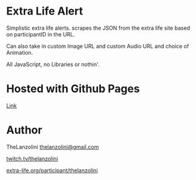 # Extra Life Alert

Simplistic extra life alerts. scrapes the JSON from the extra life site based on participantID in the URL.

Can also take in custom Image URL and custom Audio URL and choice of Animation.

All JavaScript, no Libraries or nothin'.

# Hosted with Github Pages

[Link](http://lanzo.space/extralifealert)

# Author
TheLanzolini thelanzolini@gmail.com

[twitch.tv/thelanzolini](http://twitch.tv/thelanzolini)

[extra-life.org/participant/thelanzolini](https://www.extra-life.org/participant/thelanzolini)
